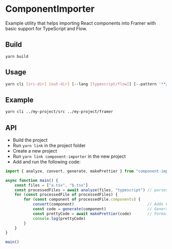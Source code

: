 # ComponentImporter

Example utility that helps importing React components into Framer with basic support for TypeScript and Flow.

## Build

```
yarn build
```

## Usage

```bash
yarn cli [src-dir] [out-dir] [--lang [typescript/flow]] [--pattern '**/*.{tsx,ts,js,jsx}']
```

## Example

```bash
yarn cli ../my-project/src ../my-project/framer
```

## API

* Build the project
* Run `yarn link` in the project folder
* Create a new project
* Run `yarn link component-importer` in the new project
* Add and run the following code:

```typescript
import { analyze, convert, generate, makePrettier } from "component-importer"

async function main() {
    const files = ["a.tsx", "b.tsx"]
    const processedFiles = await analyze(files, "typescript") // parses source files, analyzes components and type information
    for (const processedFile of processedFiles) {
        for (const component of processedFile.components) {
            convert(component)                                // Adds Framer X component info (property controls)
            const code = generate(component)                  // Generates the code
            const prettyCode = await makePrettier(code)       // Formats the code
            console.log(prettyCode)
        }
    }
}

main()
```